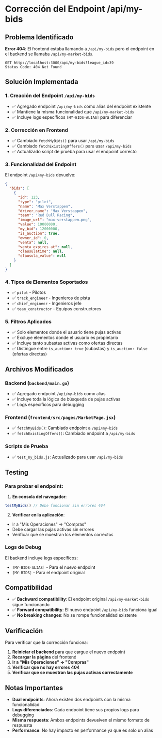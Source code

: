 # Corrección del Endpoint /api/my-bids

## Problema Identificado

**Error 404**: El frontend estaba llamando a `/api/my-bids` pero el endpoint en el backend se llamaba `/api/my-market-bids`.

```
GET http://localhost:3000/api/my-bids?league_id=39
Status Code: 404 Not Found
```

## Solución Implementada

### 1. **Creación del Endpoint `/api/my-bids`**
- ✅ Agregado endpoint `/api/my-bids` como alias del endpoint existente
- ✅ Mantiene la misma funcionalidad que `/api/my-market-bids`
- ✅ Incluye logs específicos `[MY-BIDS-ALIAS]` para diferenciar

### 2. **Corrección en Frontend**
- ✅ Cambiado `fetchMyBids()` para usar `/api/my-bids`
- ✅ Cambiado `fetchExistingOffers()` para usar `/api/my-bids`
- ✅ Actualizado script de prueba para usar el endpoint correcto

### 3. **Funcionalidad del Endpoint**

El endpoint `/api/my-bids` devuelve:

```json
{
  "bids": [
    {
      "id": 123,
      "type": "pilot",
      "name": "Max Verstappen",
      "driver_name": "Max Verstappen",
      "team": "Red Bull Racing",
      "image_url": "max-verstappen.png",
      "value": 10000000,
      "my_bid": 12000000,
      "is_auction": true,
      "owner_id": 0,
      "venta": null,
      "venta_expires_at": null,
      "clausulatime": null,
      "clausula_value": null
    }
  ]
}
```

### 4. **Tipos de Elementos Soportados**

- ✅ `pilot` - Pilotos
- ✅ `track_engineer` - Ingenieros de pista
- ✅ `chief_engineer` - Ingenieros jefe
- ✅ `team_constructor` - Equipos constructores

### 5. **Filtros Aplicados**

- ✅ Solo elementos donde el usuario tiene pujas activas
- ✅ Excluye elementos donde el usuario es propietario
- ✅ Incluye tanto subastas activas como ofertas directas
- ✅ Distingue entre `is_auction: true` (subastas) y `is_auction: false` (ofertas directas)

## Archivos Modificados

### Backend (`backend/main.go`)
- ✅ Agregado endpoint `/api/my-bids` como alias
- ✅ Incluye toda la lógica de búsqueda de pujas activas
- ✅ Logs específicos para debugging

### Frontend (`frontend/src/pages/MarketPage.jsx`)
- ✅ `fetchMyBids()`: Cambiado endpoint a `/api/my-bids`
- ✅ `fetchExistingOffers()`: Cambiado endpoint a `/api/my-bids`

### Scripts de Prueba
- ✅ `test_my_bids.js`: Actualizado para usar `/api/my-bids`

## Testing

### Para probar el endpoint:

1. **En consola del navegador**:
```javascript
testMyBids() // Debe funcionar sin errores 404
```

2. **Verificar en la aplicación**:
- Ir a "Mis Operaciones" → "Compras"
- Debe cargar las pujas activas sin errores
- Verificar que se muestran los elementos correctos

### Logs de Debug

El backend incluye logs específicos:
- `[MY-BIDS-ALIAS]` - Para el nuevo endpoint
- `[MY-BIDS]` - Para el endpoint original

## Compatibilidad

- ✅ **Backward compatibility**: El endpoint original `/api/my-market-bids` sigue funcionando
- ✅ **Forward compatibility**: El nuevo endpoint `/api/my-bids` funciona igual
- ✅ **No breaking changes**: No se rompe funcionalidad existente

## Verificación

Para verificar que la corrección funciona:

1. **Reiniciar el backend** para que cargue el nuevo endpoint
2. **Recargar la página** del frontend
3. **Ir a "Mis Operaciones" → "Compras"**
4. **Verificar que no hay errores 404**
5. **Verificar que se muestran las pujas activas correctamente**

## Notas Importantes

- **Dual endpoints**: Ahora existen dos endpoints con la misma funcionalidad
- **Logs diferenciados**: Cada endpoint tiene sus propios logs para debugging
- **Misma respuesta**: Ambos endpoints devuelven el mismo formato de respuesta
- **Performance**: No hay impacto en performance ya que es solo un alias 